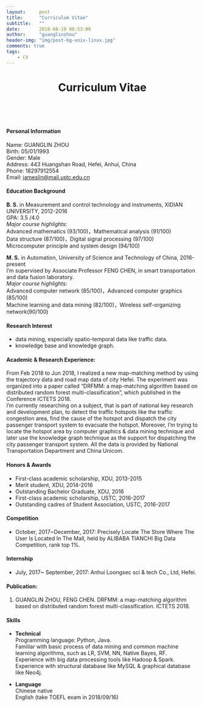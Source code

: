 ```yaml
---
layout:     post  
title:      "Curriculum Vitae"   
subtitle:   ""   
date:       2018-08-19 08:53:00   
author:     "guanglinzhou"   
header-img: "img/post-bg-unix-linux.jpg"  
comments: true  
tags:
    - CV
---
```


<script type="text/javascript" async src="https://cdn.mathjax.org/mathjax/latest/MathJax.js?config=TeX-MML-AM_CHTML"> </script>



<h1 style="text-align:center">Curriculum Vitae </h1>
   
   

&nbsp;    
&nbsp;  
&nbsp;   


#### Personal Information
Name: GUANGLIN ZHOU  
Birth: 05/01/1993  
Gender: Male  
Address: 443 Huangshan Road, Hefei, Anhui, China  
Phone: 18297912554  
Email: jameslin@mail.ustc.edu.cn    


#### Education Background
**B. S.** in Measurement and control technology and instruments, XIDIAN UNIVERSITY, 2012-2016  
GPA: 3.5 /4.0  
*Major course highlights:*  
Advanced mathematics (93/100)，Mathematical analysis (91/100)  
Data structure (87/100)，Digital signal processing (97/100)  
Microcomputer principle and system design (94/100)

**M. S.** in Automation, University of Science and Technology of China, 2016-present  
I’m supervised by Associate Professor FENG CHEN, in smart transportation and data fusion laboratory.  
*Major course highlights:*  
Advanced computer network (85/100)，Advanced computer graphics (85/100)  
Machine learning and data mining (82/100)，Wireless self-organizing network(90/100)    

#### Research Interest   
-	data mining, especially spatio-temporal data like traffic data.
-	knowledge base and knowledge graph.

#### Academic & Research Experience:
From Feb 2018 to Jun 2018, I realized a new map-matching method by using the trajectory data and road map data of city Hefei. The experiment was organized into a paper called “DRFMM: a map-matching algorithm based on distributed random forest multi-classification”, which published in the Conference ICTETS 2018.   
I’m currently researching on a subject, that is part of national key research and development plan, to detect the traffic hotspots like the traffic congestion area, find the cause of the hotspot and dispatch the city passenger transport system to evacuate the hotspot. Moreover, I’m trying to locate the hotspot area by computer graphics & data mining technique and later use the knowledge graph technique as the support for dispatching the city passenger transport system. All the data is provided by National Transportation Department and China Unicom.


#### Honors & Awards   
-	First-class academic scholarship, XDU, 2013-2015
-	Merit student, XDU, 2014-2016
-	Outstanding Bachelor Graduate, XDU, 2016
-	First-class academic scholarship, USTC, 2016-2017
-	Outstanding cadres of Student Association, USTC, 2016-2017

#### Competition
-  October, 2017~December, 2017: Precisely Locate The Store Where The User Is Located In The Mall, held by ALIBABA TIANCHI Big Data Competition, rank top 1%.
 
#### Internship   
-  July, 2017~ September, 2017: Anhui Loongsec sci & tech Co., Ltd, Hefei.

#### Publication:
1.	GUANGLIN ZHOU, FENG CHEN. DRFMM: a map-matching algorithm based on distributed random forest multi-classification. ICTETS 2018. 

#### Skills

-	**Technical**   
Programming language: Python, Java.  
Familiar with basic process of data mining and common machine learning algorithms, such as LR, SVM, NN, Native Bayes, RF.  
Experience with big data processing tools like Hadoop & Spark.  
Experience with structural database like MySQL & graphical database like Neo4j.  

-	**Language**     
Chinese native  
English (take TOEFL exam in 2018/09/16)
